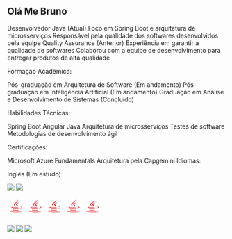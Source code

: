 ## Olá Me Bruno ##

Desenvolvedor Java (Atual)
Foco em Spring Boot e arquitetura de microsserviços
Responsável pela qualidade dos softwares desenvolvidos pela equipe
Quality Assurance (Anterior)
Experiência em garantir a qualidade de softwares
Colaborou com a equipe de desenvolvimento para entregar produtos de alta qualidade

Formação Acadêmica:

Pós-graduação em Arquitetura de Software (Em andamento)
Pós-graduação em Inteligência Artificial (Em andamento)
Graduação em Análise e Desenvolvimento de Sistemas (Concluído)

Habilidades Técnicas:

Spring Boot
Angular
Java
Arquitetura de microsserviços
Testes de software
Metodologias de desenvolvimento ágil

Certificações:

Microsoft Azure Fundamentals
Arquitetura pela Capgemini
Idiomas:

Inglês (Em estudo)


  <div>
  <img height="180em" src="https://github-readme-stats.vercel.app/api?username=BrunoDevMiranda&theme=blue-green&hide_border=false&include_all_commits=true&count_private=true)<br/><br/>"/>
  
  <img height="180em" src="https://github-readme-streak-stats.herokuapp.com/?user=BrunoDevMiranda&theme=blue-green&hide_border=false)<br/><br/>"/> 
  </div>


<div style="display: inline_block"><br>
  <img align="center" alt="Bru-Java" height="30" width="40" src="https://raw.githubusercontent.com/devicons/devicon/master/icons/java/java-plain.svg">
  <img align="center" alt="Bru-Java" height="30" width="40" src="https://raw.githubusercontent.com/devicons/devicon/master/icons/java/java-plain.svg">
  <img align="center" alt="Bru-Java" height="30" width="40" src="https://raw.githubusercontent.com/devicons/devicon/master/icons/java/java-plain.svg">
  <img align="center" alt="Bru-Java" height="30" width="40" src="https://raw.githubusercontent.com/devicons/devicon/master/icons/java/java-plain.svg">
  <img align="center" alt="Bru-Java" height="30" width="40" src="https://raw.githubusercontent.com/devicons/devicon/master/icons/java/java-plain.svg">
</div>
  
  ##
 
<div> 
 
  <a href="https://instagram.com/brunomirandabsm" target="_blank"><img src="https://img.shields.io/badge/-Instagram-%23E4405F?style=for-the-badge&logo=instagram&logoColor=white" target="_blank"></a>
  <a href = "mailto:brunomiranda.dev@gmail.com"><img src="https://img.shields.io/badge/-Gmail-%23333?style=for-the-badge&logo=gmail&logoColor=white" target="_blank"></a>
  <a href="https://www.linkedin.com/in/brunomirandabsm/" target="_blank"><img src="https://img.shields.io/badge/-LinkedIn-%230077B5?style=for-the-badge&logo=linkedin&logoColor=white" target="_blank "></a> 
  
 
 
  
</div>
